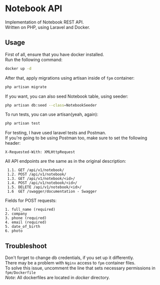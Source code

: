 # Notebook API
Implementation of Notebook REST API.\
Written on PHP, using Laravel and Docker.

## Usage
First of all, ensure that you have docker installed.\
Run the following command:
``` bash
docker up -d
```
After that, apply migrations using artisan inside of `fpm` container:
```bash
php artisan migrate
```
If you want, you can also seed Notebook table, using seeder:
```bash
php artisan db:seed --class=NotebookSeeder
```
To run tests, you can use artisan(yeah, again):
```bash
php artisan test
```
For testing, I have used laravel tests and Postman.\
If you're going to be using Postman too, make sure to set the following header:
```
X-Requested-With: XMLHttpRequest
```
All API endpoints are the same as in the original description:

     1.1. GET /api/v1/notebook/
     1.2. POST /api/v1/notebook/
     1.3. GET /api/v1/notebook/<id>/
     1.4. POST /api/v1/notebook/<id>/
     1.5. DELETE /api/v1/notebook/<id>/
     1.6  GET /swagger/documentation - Swagger

Fields for POST requests:

    1. full_name (required)
    2. company
    3. phone (required)
    4. email (required)
    5. date_of_birth
    6. photo

## Troubleshoot
Don't forget to change db credentials, if you set up it differently.\
There may be a problem with `Nginx` access to `fpm` container files.\
To solve this issue, uncomment the line that sets necessary permissions in `fpm/Dockerfile`\
*Note*: All dockerfiles are located in *docker* directory.